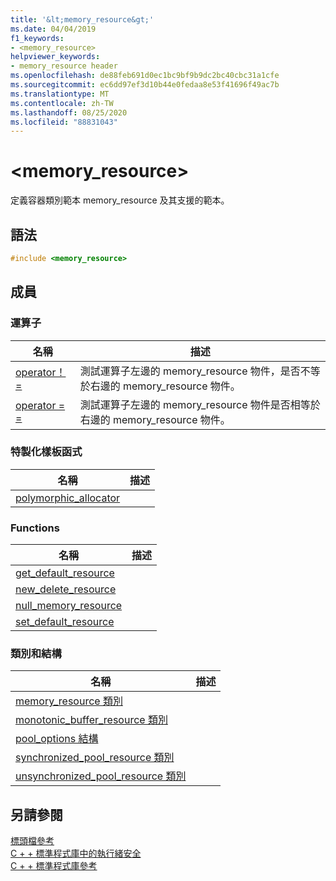 ```yaml
---
title: '&lt;memory_resource&gt;'
ms.date: 04/04/2019
f1_keywords:
- <memory_resource>
helpviewer_keywords:
- memory_resource header
ms.openlocfilehash: de88feb691d0ec1bc9bf9b9dc2bc40cbc31a1cfe
ms.sourcegitcommit: ec6dd97ef3d10b44e0fedaa8e53f41696f49ac7b
ms.translationtype: MT
ms.contentlocale: zh-TW
ms.lasthandoff: 08/25/2020
ms.locfileid: "88831043"
---
```

# <a name="ltmemory_resourcegt"></a>&lt;memory_resource&gt;

定義容器類別範本 memory_resource 及其支援的範本。

## <a name="syntax"></a>語法

```cpp
#include <memory_resource>
```

## <a name="members"></a>成員

### <a name="operators"></a>運算子

|名稱|描述|
|-|-|
|[operator！ =](../standard-library/memory-resource-operators.md#op_neq)|測試運算子左邊的 memory_resource 物件，是否不等於右邊的 memory_resource 物件。|
|[operator = =](../standard-library/memory-resource-operators.md#op_eq_eq)|測試運算子左邊的 memory_resource 物件是否相等於右邊的 memory_resource 物件。|

### <a name="specialized-template-functions"></a>特製化樣板函式

|名稱|描述|
|-|-|
|[polymorphic_allocator](../standard-library/memory-resource-functions.md#poly_alloc)||

### <a name="functions"></a>Functions

|名稱|描述|
|-|-|
|[get_default_resource](../standard-library/memory-resource-functions.md#get_default)||
|[new_delete_resource](../standard-library/memory-resource-functions.md#new_delete)||
|[null_memory_resource](../standard-library/memory-resource-functions.md#null_memory)||
|[set_default_resource](../standard-library/memory-resource-functions.md#set_default)||

### <a name="classes-and-structs"></a>類別和結構

|名稱|描述|
|-|-|
|[memory_resource 類別](../standard-library/memory-resource-class.md)||
|[monotonic_buffer_resource 類別](../standard-library/monotonic-buffer-resource-class.md)||
|[pool_options 結構](../standard-library/pool-options-structure.md)||
|[synchronized_pool_resource 類別](../standard-library/synchronized-pool-resource-class.md)||
|[unsynchronized_pool_resource 類別](../standard-library/unsynchronized-pool-resource-class.md)||

## <a name="see-also"></a>另請參閱

[標頭檔參考](../standard-library/cpp-standard-library-header-files.md)\
[C + + 標準程式庫中的執行緒安全](../standard-library/thread-safety-in-the-cpp-standard-library.md)\
[C + + 標準程式庫參考](../standard-library/cpp-standard-library-reference.md)
